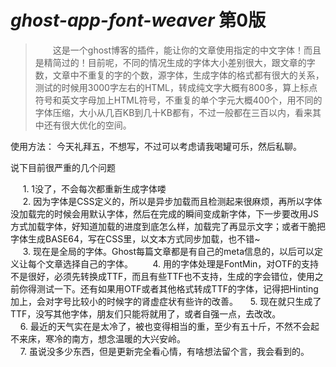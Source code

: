 # *ghost-app-font-weaver* 第0版

> &#8195;&#8195;这是一个ghost博客的插件，能让你的文章使用指定的中文字体！而且是精简过的！目前呢，不同的情况生成的字体大小差别很大，跟文章的字数，文章中不重复的字的个数，源字体，生成字体的格式都有很大的关系，测试的时候用3000字左右的HTML，转成纯文字大概有800多，算上标点符号和英文字母加上HTML符号，不重复的单个字元大概400个，用不同的字体压缩，大小从几百KB到几十KB都有，不过一般都在三百以内，看来其中还有很大优化的空间。
  
使用方法：
    今天礼拜五，不想写，不过可以考虑请我喝罐可乐，然后私聊。
  


说下目前很严重的几个问题  

      1. 1没了，不会每次都重新生成字体喽    
      2. 因为字体是CSS定义的，所以是异步加载而且检测起来很麻烦，再所以字体没加载完的时候会用默认字体，然后在完成的瞬间变成新字体，下一步要改用JS方式加载字体，好知道加载的进度到底怎么样，加载完了再显示文字；或者干脆把字体生成BASE64，写在CSS里，以文本方式同步加载，也不错~    
      3. 现在是全局的字体。Ghost每篇文章都是有自己的meta信息的，以后可以定义让每个文章选择自己的字体。   
      4. 用的字体处理是FontMin，对OTF的支持不是很好，必须先转换成TTF，而且有些TTF也不支持，生成的字会错位，使用之前你得测试一下。还有如果用OTF或者其他格式转成TTF的字体，记得把Hinting加上，会对字号比较小的时候字的肾虚症状有些许的改善。
      5. 现在就只生成了TTF，没写其他字体，朋友们只能将就用了，或者自强一点，去改改。   
      6. 最近的天气实在是太冷了，被也变得相当的重，至少有五十斤，不然不会起不来床，寒冷的南方，想念温暖的大兴安岭。  
      7. 虽说没多少东西，但是更新完全看心情，有啥想法留个言，我会看到的。
